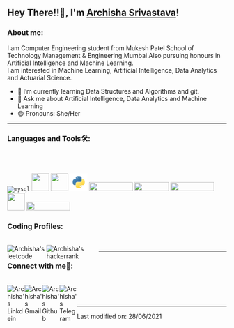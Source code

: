 <!--
**archisha13/archisha13** is a ✨ _special_ ✨ repository because its `README.md` (this file) appears on your GitHub profile.

Here are some ideas to get you started:

- 🔭 I’m currently working on ...
- 🌱 I’m currently learning ...
- 👯 I’m looking to collaborate on ...
- 🤔 I’m looking for help with ...
- 💬 Ask me about ...
- 📫 How to reach me: ...
- 😄 Pronouns: ...
- ⚡ Fun fact: ...
-->
## Hey There!!👋, I'm <a href="https://github.com/archisha13" target="_blank">Archisha Srivastava</a>!

### About me:
I am Computer Engineering student from Mukesh Patel School of Technology Management & Engineering,Mumbai 
Also pursuing honours in Artificial Intelligence and Machine Learning.<br/>
I am interested in Machine Learning, Artificial Intelligence, Data Analytics and Actuarial Science.

- 🌱 I’m currently learning Data Structures and Algorithms and git.
- 💬 Ask me about Artificial Intelligence, Data Analytics and Machine Learning
- 😄 Pronouns: She/Her
---

### Languages and Tools🛠:
<br/>

<code>  <img src="https://www.vectorlogo.zone/logos/mysql/mysql-icon.svg" alt="mysql" width="40" height="40"/></code>
<code><img height="40" width="40" src="https://www.naveedashfaq.me/img/c++.png"></code>
<code><img height="40" width="40" src="https://cdn.iconscout.com/icon/free/png-512/c-programming-569564.png"></code>
<code><img height="40" width="40" src="https://raw.githubusercontent.com/github/explore/80688e429a7d4ef2fca1e82350fe8e3517d3494d/topics/python/python.png"></code>
<code><img height="20" width="100" src="https://img.shields.io/badge/Microsoft_Excel-217346?style=for-the-badge&logo=microsoft-excel&logoColor=white"></code>
<code><img height="20" width="80" src="https://img.shields.io/badge/Colab-F9AB00?style=for-the-badge&logo=googlecolab&color=525252"></code>
<code><img height="20" width="100" src="https://img.shields.io/badge/Adobe%20Illustrator-FF9A00?style=for-the-badge&logo=adobe%20illustrator&logoColor=white"></code>
<code><img height="40" width="40" src="https://user-images.githubusercontent.com/674621/71187801-14e60a80-2280-11ea-94c9-e56576f76baf.png"></code>
<code><img height="20" width="100" src="https://img.shields.io/badge/Adobe%20Photoshop-31A8FF?style=for-the-badge&logo=Adobe%20Photoshop&logoColor=black"></code>


### Coding Profiles:
<br/>
</a><a href="https://leetcode.com/archisha13/" target="_blank">
  <img align="left" alt="Archisha's leetcode" width="90" src="https://img.shields.io/badge/leetcode-orange.svg?&style=for-the-badge&logo=leetcode&logoColor=white" />
</a><a href="https://www.hackerrank.com/archisha_srivas1" target="_blank">
  <img align="left" alt="Archisha's hackerrank" width="120" src="https://img.shields.io/badge/hacker rank-green.svg?&style=for-the-badge&logo=hackerrank&logoColor=white" />
</a>


---

### Connect with me🤙:
<br/>
<a href="https://www.linkedin.com/in/archisha-s-709179122//" target="_blank">
  <img align="left" alt="Archisha's Linkdein" width="40px" src="https://cdn3.iconfinder.com/data/icons/inficons/512/linkedin.png" />
</a><a href="mailto:archisha13@gmail.com" target="_blank">
  <img align="left" alt="Archisha's Gmail" width="40px" src="https://cdn4.iconfinder.com/data/icons/logos-brands-in-colors/48/google-gmail-256.png" />
</a><a href="https://github.com/archisha13" target="_blank">
  <img align="left" alt="Archisha's Github" width="40px" src="https://upload.wikimedia.org/wikipedia/commons/thumb/a/ae/Github-desktop-logo-symbol.svg/1024px-Github-desktop-logo-symbol.svg.png" />
</a>

<a href="https://t.me/Archisha_Srivastava" target="_blank">
  <img align="left" alt="Archisha's Telegram" width="40px" src="https://upload.wikimedia.org/wikipedia/commons/5/5a/Telegram_2019_simple_logo.svg" />
</a>

<br/>
<br/>

---

Last modified on: 28/06/2021
